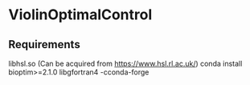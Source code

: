 # ViolinOptimalControl

## Requirements
libhsl.so (Can be acquired from https://www.hsl.rl.ac.uk/)
conda install bioptim>=2.1.0 libgfortran4 -cconda-forge

